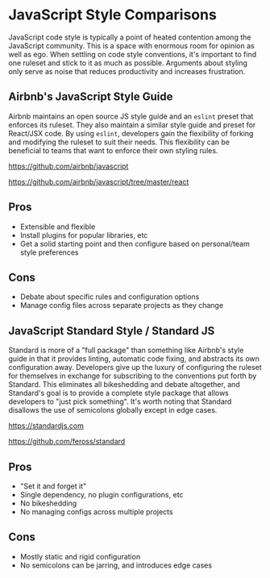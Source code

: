 # JavaScript Style Comparisons

JavaScript code style is typically a point of heated contention among the JavaScript community. This is a space with enormous room for opinion as well as ego. When settling on code style conventions, it's important to find one ruleset and stick to it as much as possible. Arguments about styling only serve as noise that reduces productivity and increases frustration.

## Airbnb's JavaScript Style Guide

Airbnb maintains an open source JS style guide and an `eslint` preset that enforces its ruleset. They also maintain a similar style guide and preset for React/JSX code. By using `eslint`, developers gain the flexibility of forking and modifying the ruleset to suit their needs. This flexibility can be beneficial to teams that want to enforce their own styling rules.

https://github.com/airbnb/javascript

https://github.com/airbnb/javascript/tree/master/react

## Pros

* Extensible and flexible
* Install plugins for popular libraries, etc
* Get a solid starting point and then configure based on personal/team style preferences

## Cons

* Debate about specific rules and configuration options
* Manage config files across separate projects as they change

## JavaScript Standard Style / Standard JS

Standard is more of a "full package" than something like Airbnb's style guide in that it provides linting, automatic code fixing, and abstracts its own configuration away. Developers give up the luxury of configuring the ruleset for themselves in exchange for subscribing to the conventions put forth by Standard. This eliminates all bikeshedding and debate altogether, and Standard's goal is to provide a complete style package that allows developers to "just pick something". It's worth noting that Standard disallows the use of semicolons globally except in edge cases.

https://standardjs.com

https://github.com/feross/standard

## Pros

* "Set it and forget it"
* Single dependency, no plugin configurations, etc
* No bikeshedding
* No managing configs across multiple projects

## Cons

* Mostly static and rigid configuration
* No semicolons can be jarring, and introduces edge cases
